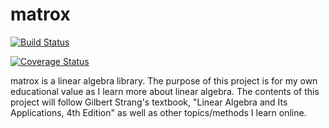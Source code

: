# matrox

[![Build Status](https://travis-ci.org/rkty13/matrox.svg?branch=master)](https://travis-ci.org/rkty13/matrox)

[![Coverage Status](https://coveralls.io/repos/github/rkty13/matrox/badge.svg?branch=master)](https://coveralls.io/github/rkty13/matrox?branch=master)

matrox is a linear algebra library. The purpose of this project is for my own educational value as I learn more about linear algebra. The contents of this project will follow Gilbert Strang's textbook, "Linear Algebra and Its Applications, 4th Edition" as well as other topics/methods I learn online.